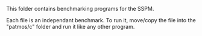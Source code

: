 
This folder contains benchmarking programs for the SSPM.

Each file is an independant benchmark. To run it, move/copy the file into the "patmos/c" folder
and run it like any other program.


